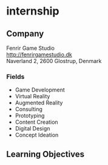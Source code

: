 # internship

## Company

Fenrir Game Studio  
http://fenrirgamestudio.dk  
Naverland 2, 2600 Glostrup, Denmark  

### Fields
* Game Development
* Virtual Reality
* Augmented Reality
* Consulting
* Prototyping
* Content Creation
* Digital Design
* Concept Ideation

## Learning Objectives
